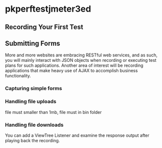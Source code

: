 # pkperftestjmeter3ed

## Recording Your First Test


## Submitting Forms
More and more websites are embracing RESTful web services, and as such, you will mainly
interact with JSON objects when recording or executing test plans for such applications.
Another area of interest will be recording applications that make heavy use of AJAX to
accomplish business functionality. 

### Capturing simple forms


### Handling file uploads
file must smaller than 1mb, file must in bin folder

### Handling file downloads

You can add a ViewTree Listener and examine the response output after playing back the
recording.
